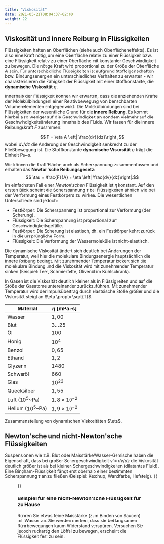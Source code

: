 ```yaml
---
title: "Viskosität"
date: 2021-05-21T08:04:37+02:00
weight: 22
---
```

## Viskosität und innere Reibung in Flüssigkeiten
Flüssigkeiten haften an Oberflächen (siehe auch Oberflächeneffekte). Es ist also eine Kraft nötig, um eine
Oberfläche relativ zu einer Flüssigkeit bzw. eine Flüssigkeit relativ zu einer Oberfläche mit
konstanter Geschwindigkeit zu bewegen. 
Die nötige Kraft wird proportional zu der Größe der Oberfläche $A$ sein. Für unterschiedliche Flüssigkeiten
ist aufgrund Stoffeigenschaften bzw. Bindungsenergien ein unterschiedliches Verhalten zu erwarten - wir charakterisieren
die Zähigkeit der Flüssigkeit mit einer Stoffkonstante, die **dynamische Viskosität** $\eta$. 

Innerhalb der Flüssigkeit können wir erwarten, dass die anziehenden Kräfte der Molekülbindungenl
 einer Relativbewegung von benachbarten 
Volumenelementen entgegenwirkt. Die Molekülbindungen sind bei Flüssigkeiten der
wesentliche Grund für die __innere Reibung__. Es kommt hierbei also weniger auf die Geschwindigkeit an sondern vielmehr auf die
Geschwindigkeitsänderung innerhalb des Fluids. Wir fassen für die innere Reibungskraft $F$ zusammen:

$$ F = \eta  A \left| \frac{dv}{dz}\right|,$$
wobei $dv/dz$ die Änderung der Geschwindigkeit senkrecht zu der Fließbewegung ist. Die Stoffkonstante 
**dynamische Viskosität** $\eta$
trägt die Einheit Pa~s. 

Wir können die Kraft/Fläche auch als Scherspannung zusammenfassen und erhalten
das __Newton'sche Reibungsgesetz__:
$$ \tau = \frac{F}{A} = \eta \left| \frac{dv}{dz}\right|.$$
Im einfachsten Fall einer _Newton'schen_ Flüssigkeit ist $\eta$ konstant. 
Auf den ersten Blick scheint die Scherspannung $\tau$ bei Flüssigkeiten ähnlich wie bei der Verformung eines Festkörpers 
zu wirken. Die wesentlichen Unterschiede sind jedoch:
   * Festkörper: Die Scherspannung ist proportional zur Verformung (der Scherung).
   * Flüssigkeit: Die Scherspannung ist proportional zum Geschwindigkeitsgefälle.
   * Festkörper: Die Scherung ist elastisch, dh. ein Festkörper kehrt zurück in die ursprüngliche Form.
   * Flüssigkeit: Die Verformung der Wassermoleküle ist nicht-elastisch.


Die dynamische Viskosität ändert sich deutlich bei Änderungen der Temperatur, weil hier die
molekulare Bindungsenergie hauptsächlich die innere Reibung bedingt.  Mit zunehmender Temperatur lockert sich die
molekulare Bindung und die Viskosität wird mit zunehmender Temperatur sinken (Beispiel: Teer, Schmierfette, Olivenöl im Kühlschrank).  

In Gasen ist die Viskosität deutlich kleiner 
als in Flüssigkeiten und auf die Stöße der Gasatome untereinander zurückzuführen.  Mit zunehmender Temperatur wird der Impulsübertrag
durch elastsische Stöße größer und die Viskosität steigt an $\eta \propto \sqrt{T}$. 


| Material | $\eta$ [mPa~s] |
|----------|----------------|
|Wasser    | $1,00$        |
|Blut      | $3\ldots 25$   |
|Öl        | $100$          |
|Honig     | $10^4$         |
|Benzol    | $0,65$         |
|Ethanol   | $1,2$          |
|Glyzerin  | $1480$         |
|Schweröl  | $660$          |
|Glas      | $10^{22}$      |
|Quecksilber| $1,55$        |
|Luft ($10^{5}$~Pa) | $1,8\times 10^{-2}$ |
|Helium ($10^{5}$~Pa) | $1,9\times 10^{-2}$ |
<caption>
Zusammenstellung von dynamischen Viskositäten $\eta$.
</caption>

## Newton'sche und nicht-Newton'sche Flüssigkeiten
Suspensionen wie z.B. Blut oder Maisstärke/Wasser-Gemische haben die 
Eigenschaft, dass bei großer Schergeschwindigkeit $\dot \gamma=dv/dz$
die Viskosität deutlich größer ist als bei kleinen Schergeschwindigkeiten 
(dilatantes Fluid). Eine Bingham-Flüssigkeit fängt erst oberhalb einer
bestimmten Scherspannung $\tau$ an zu fließen (Beispiel: Ketchup, Wandfarbe, Hefeteig).
{{<figure src="https://upload.wikimedia.org/wikipedia/commons/c/c4/Scherspannung_Nichtnewtonscher_Fluide_linear.png?classes=shadow&width=600px" 
   caption="Unterschiedliche dynamische Viskositäten als Funktion der 
   Schergeschwindigkeit $\dot \gamma=dv/dz$ (Abb.: Dietmar Haba)">}}

### Beispiel für eine nicht-Newton'sche Flüssigkeit für zu Hause
Rühren Sie etwas feine Maisstärke (zum Binden von Saucen) mit Wasser an. Sie werden merken, dass sie bei langsamen Rührbewegungen
kaum Widerstand verspüren. Versuchen Sie jedoch ruckartig den Löffel zu bewegen, erscheint die Flüssigkeit fest zu sein. 

